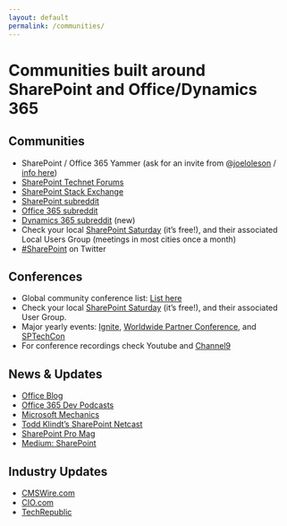 ```yaml
---
layout: default
permalink: /communities/
---
```

# Communities built around SharePoint and Office/Dynamics 365
    
## Communities

*   SharePoint / Office 365 Yammer (ask for an invite from @[joeloleson](https://twitter.com/joeloleson) / [info here](http://blog.furuknap.net/finally-a-sharepoint-community-that-works-spyam-is-here-on-yam))
*   [SharePoint Technet Forums](http://social.technet.microsoft.com/Forums/en-US/category/sharepoint)
*   [SharePoint Stack Exchange](http://sharepoint.stackexchange.com/)
*   [SharePoint subreddit](https://sharepoint.reddit.com)
*   [Office 365 subreddit](https://office365.reddit.com)
*   [Dynamics 365 subreddit](https://dynamics365.reddit.com) (new)
*   Check your local [SharePoint Saturday](http://www.spsevents.org/) (it’s free!), and their associated Local Users Group (meetings in most cities once a month)
*   [#SharePoint](https://twitter.com/search?q=%23sharepoint) on Twitter

## Conferences

*   Global community conference list: [List here](http://icansharepoint.com/sharepoint-conferences-in-2016/)
*   Check your local [SharePoint Saturday](http://www.spsevents.org/) (it’s free!), and their associated User Group.
*   Major yearly events: [Ignite](https://ignite.microsoft.com/), [Worldwide Partner Conference](https://partner.microsoft.com/), and [SPTechCon](http://www.sptechcon.com/)
*   For conference recordings check Youtube and [Channel9](http://ch9.ms)

## News & Updates

*   [Office Blog](https://blogs.office.com/)
*   [Office 365 Dev Podcasts](http://dev.office.com/podcasts)
*   [Microsoft Mechanics](https://channel9.msdn.com/Mechanics)
*   [Todd Klindt’s SharePoint Netcast](http://www.toddklindt.com/netcast/default.aspx)
*   [SharePoint Pro Mag](http://sharepointpromag.com/)
*   [Medium: SharePoint](https://medium.com/tag/sharepoint)

## Industry Updates

*   [CMSWire.com](http://www.cmswire.com/)
*   [CIO.com](http://www.cio.com/)
*   [TechRepublic](http://www.techrepublic.com/)